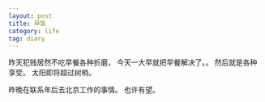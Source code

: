 ```yaml
---
layout: post
title: 早饭
category: life
tag: diary
---
```



昨天犯贱居然不吃早餐各种折磨，
今天一大早就把早餐解决了。。
然后就是各种享受。
太阳即将超过树梢。

昨晚在联系年后去北京工作的事情。
也许有望。

